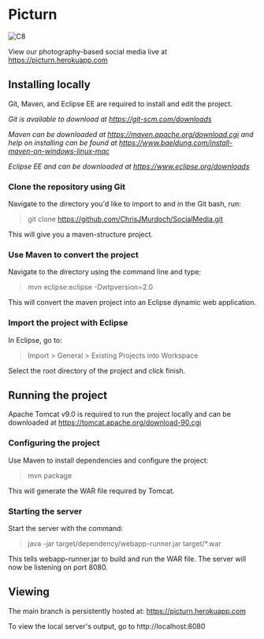 
# Picturn

![C8](https://user-images.githubusercontent.com/46963486/111669498-c458b680-880e-11eb-862d-5cf8445334a5.PNG)

View our photography-based social media live at https://picturn.herokuapp.com

## Installing locally

Git, Maven, and Eclipse EE are required to install and edit the project.

*Git is available to download at https://git-scm.com/downloads*

*Maven can be downloaded at https://maven.apache.org/download.cgi and help on installing can be found at https://www.baeldung.com/install-maven-on-windows-linux-mac*

*Eclipse EE and can be downloaded at https://www.eclipse.org/downloads*

### Clone the repository using Git

Navigate to the directory you'd like to import to and in the Git bash, run:

> git clone https://github.com/ChrisJMurdoch/SocialMedia.git

This will give you a maven-structure project.

### Use Maven to convert the project

Navigate to the directory using the command line and type:

> mvn eclipse:eclipse -Dwtpversion=2.0

This will convert the maven project into an Eclipse dynamic web application.

### Import the project with Eclipse

In Eclipse, go to:

> Import > General > Existing Projects into Workspace

Select the root directory of the project and click finish.

## Running the project

Apache Tomcat v9.0 is required to run the project locally and can be downloaded at https://tomcat.apache.org/download-90.cgi

### Configuring the project

Use Maven to install dependencies and configure the project:

> mvn package

This will generate the WAR file required by Tomcat.

### Starting the server

Start the server with the command:

> java -jar target/dependency/webapp-runner.jar target/*.war

This tells webapp-runner.jar to build and run the WAR file.  The server will now be listening on port 8080.

## Viewing

The main branch is persistently hosted at: https://picturn.herokuapp.com

To view the local server's output, go to http://localhost:8080
